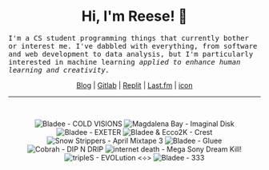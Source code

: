 <h1 align="center">Hi, I'm Reese! 👋</h1>

<p><samp>I'm a CS student programming things that currently bother or interest me. I've dabbled with everything, from software and web development to data analysis, but I'm particularly interested in machine learning <i>applied to enhance human learning and creativity.</i></p></samp>

<p align="center">
 <a href="https://renys.dev">Blog</a> | <a href="https://gitlab.com/renys">Gitlab</a> | <a href="https://replit.com/@renys">Replit</a> | <a href="https://last.fm/user/emperte">Last.fm</a> | <a href="https://picrew.me/en/image_maker/2243240">icon</a>
</p>

<hr class="dotted">
<br>
<!-- lastfm -->
<p align="center"><img src="https://lastfm.freetls.fastly.net/i/u/64s/091ed7bca47d5c69795b3ccc9ca0d477.jpg" title="Bladee - COLD VISIONS"> <img src="https://lastfm.freetls.fastly.net/i/u/64s/0787b4f6e2086c763482254d375b17f0.png" title="Magdalena Bay - Imaginal Disk"> <img src="https://lastfm.freetls.fastly.net/i/u/64s/400560416eb0c37bbc407cd4279c7899.jpg" title="Bladee - EXETER"> <img src="https://lastfm.freetls.fastly.net/i/u/64s/4ba80626474b2b067fba1c8ab2849556.jpg" title="Bladee & Ecco2K - Crest"> <img src="https://lastfm.freetls.fastly.net/i/u/64s/9c8bb08299345981df81968587e638e5.jpg" title="Snow Strippers - April Mixtape 3"> <img src="https://lastfm.freetls.fastly.net/i/u/64s/34c4f4ae1a4ef6692b4c8bda57793969.jpg" title="Bladee - Gluee"> <img src="https://lastfm.freetls.fastly.net/i/u/64s/5fe3a97241326cfec522f284a948c033.jpg" title="Cobrah - DIP N DRIP"> <img src="https://lastfm.freetls.fastly.net/i/u/64s/1191b2c319c10ddc5d66e5697b784b6e.jpg" title="internet death - Mega Sony Dream Kill!"> <img src="https://lastfm.freetls.fastly.net/i/u/64s/7823501bbf0c0a2b33568493a2886af0.jpg" title="tripleS - EVOLution <⟡>"> <img src="https://lastfm.freetls.fastly.net/i/u/64s/8e84b293125bdc88cdf308bc744fc6fd.jpg" title="Bladee - 333"> </p>
